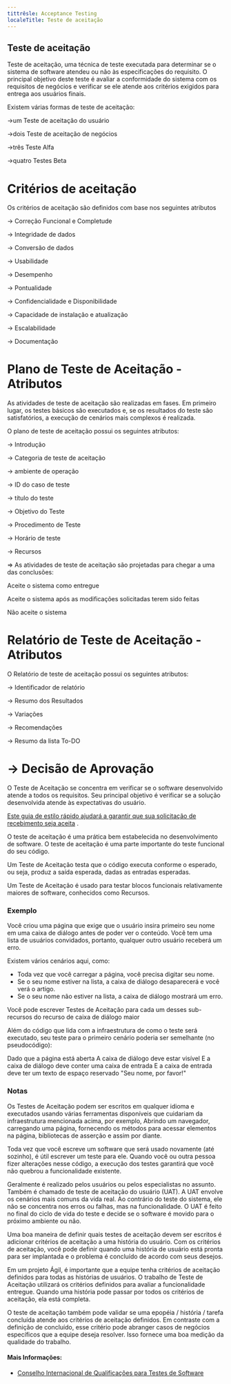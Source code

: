 ```yaml
---
tittrêsle: Acceptance Testing
localeTitle: Teste de aceitação
---
```

## Teste de aceitação

Teste de aceitação, uma técnica de teste executada para determinar se o sistema de software atendeu ou não às especificações do requisito. O principal objetivo deste teste é avaliar a conformidade do sistema com os requisitos de negócios e verificar se ele atende aos critérios exigidos para entrega aos usuários finais.

Existem várias formas de teste de aceitação:

\->um Teste de aceitação do usuário

\->dois Teste de aceitação de negócios

\->três Teste Alfa

\->quatro Testes Beta

# Critérios de aceitação

Os critérios de aceitação são definidos com base nos seguintes atributos

\-> Correção Funcional e Completude

\-> Integridade de dados

\-> Conversão de dados

\-> Usabilidade

\-> Desempenho

\-> Pontualidade

\-> Confidencialidade e Disponibilidade

\-> Capacidade de instalação e atualização

\-> Escalabilidade

\-> Documentação

# Plano de Teste de Aceitação - Atributos

As atividades de teste de aceitação são realizadas em fases. Em primeiro lugar, os testes básicos são executados e, se os resultados do teste são satisfatórios, a execução de cenários mais complexos é realizada.

O plano de teste de aceitação possui os seguintes atributos:

\-> Introdução

\-> Categoria de teste de aceitação

\-> ambiente de operação

\-> ID do caso de teste

\-> título do teste

\-> Objetivo do Teste

\-> Procedimento de Teste

\-> Horário de teste

\-> Recursos

\=> As atividades de teste de aceitação são projetadas para chegar a uma das conclusões:

Aceite o sistema como entregue

Aceite o sistema após as modificações solicitadas terem sido feitas

Não aceite o sistema

# Relatório de Teste de Aceitação - Atributos

O Relatório de teste de aceitação possui os seguintes atributos:

\-> Identificador de relatório

\-> Resumo dos Resultados

\-> Variações

\-> Recomendações

\-> Resumo da lista To-DO

# \-> Decisão de Aprovação

O Teste de Aceitação se concentra em verificar se o software desenvolvido atende a todos os requisitos. Seu principal objetivo é verificar se a solução desenvolvida atende às expectativas do usuário.

[Este guia de estilo rápido ajudará a garantir que sua solicitação de recebimento seja aceita](https://github.com/freecodecamp/guides/blob/master/README.md) .

O teste de aceitação é uma prática bem estabelecida no desenvolvimento de software. O teste de aceitação é uma parte importante do teste funcional do seu código.

Um Teste de Aceitação testa que o código executa conforme o esperado, ou seja, produz a saída esperada, dadas as entradas esperadas.

Um Teste de Aceitação é usado para testar blocos funcionais relativamente maiores de software, conhecidos como Recursos.

### Exemplo

Você criou uma página que exige que o usuário insira primeiro seu nome em uma caixa de diálogo antes de poder ver o conteúdo. Você tem uma lista de usuários convidados, portanto, qualquer outro usuário receberá um erro.

Existem vários cenários aqui, como:

*   Toda vez que você carregar a página, você precisa digitar seu nome.
*   Se o seu nome estiver na lista, a caixa de diálogo desaparecerá e você verá o artigo.
*   Se o seu nome não estiver na lista, a caixa de diálogo mostrará um erro.

Você pode escrever Testes de Aceitação para cada um desses sub-recursos do recurso de caixa de diálogo maior

Além do código que lida com a infraestrutura de como o teste será executado, seu teste para o primeiro cenário poderia ser semelhante (no pseudocódigo):

Dado que a página está aberta A caixa de diálogo deve estar visível E a caixa de diálogo deve conter uma caixa de entrada E a caixa de entrada deve ter um texto de espaço reservado "Seu nome, por favor!"

### Notas

Os Testes de Aceitação podem ser escritos em qualquer idioma e executados usando várias ferramentas disponíveis que cuidariam da infraestrutura mencionada acima, por exemplo, Abrindo um navegador, carregando uma página, fornecendo os métodos para acessar elementos na página, bibliotecas de asserção e assim por diante.

Toda vez que você escreve um software que será usado novamente (até sozinho), é útil escrever um teste para ele. Quando você ou outra pessoa fizer alterações nesse código, a execução dos testes garantirá que você não quebrou a funcionalidade existente.

Geralmente é realizado pelos usuários ou pelos especialistas no assunto. Também é chamado de teste de aceitação do usuário (UAT). A UAT envolve os cenários mais comuns da vida real. Ao contrário do teste do sistema, ele não se concentra nos erros ou falhas, mas na funcionalidade. O UAT é feito no final do ciclo de vida do teste e decide se o software é movido para o próximo ambiente ou não.

Uma boa maneira de definir quais testes de aceitação devem ser escritos é adicionar critérios de aceitação a uma história do usuário. Com os critérios de aceitação, você pode definir quando uma história de usuário está pronta para ser implantada e o problema é concluído de acordo com seus desejos.

Em um projeto Ágil, é importante que a equipe tenha critérios de aceitação definidos para todas as histórias de usuários. O trabalho de Teste de Aceitação utilizará os critérios definidos para avaliar a funcionalidade entregue. Quando uma história pode passar por todos os critérios de aceitação, ela está completa.

O teste de aceitação também pode validar se uma epopéia / história / tarefa concluída atende aos critérios de aceitação definidos. Em contraste com a definição de concluído, esse critério pode abranger casos de negócios específicos que a equipe deseja resolver. Isso fornece uma boa medição da qualidade do trabalho.

#### Mais Informações:

*   [Conselho Internacional de Qualificações para Testes de Software](http://www.istqb.org/)
